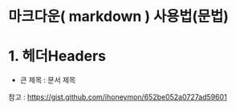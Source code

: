 # 마크다운( markdown ) 사용법(문법)  
# 1. 헤더Headers  
* 큰 제목 : 문서 제목  

참고 : <https://gist.github.com/ihoneymon/652be052a0727ad59601>
